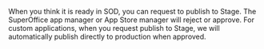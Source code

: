 <!-- markdownlint-disable-file MD041 -->
When you think it is ready in SOD, you can request to publish to Stage. The SuperOffice app manager or App Store manager will reject or approve.
For custom applications, when you request publish to Stage, we will automatically publish directly to production when approved.

